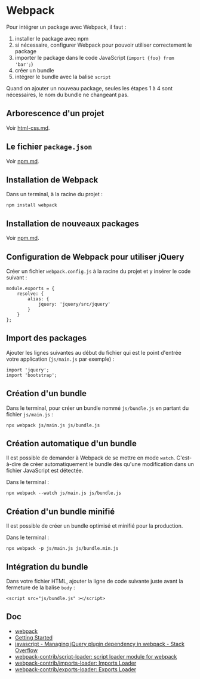 # Webpack

Pour intégrer un package avec Webpack, il faut :

1. installer le package avec npm
2. si nécessaire, configurer Webpack pour pouvoir utiliser correctement le package
3. importer le package dans le code JavaScript (`import {foo} from 'bar';`)
4. créer un bundle
5. intégrer le bundle avec la balise `script`

Quand on ajouter un nouveau package, seules les étapes 1 à 4 sont nécessaires, le nom du bundle ne changeant pas.

## Arborescence d'un projet

Voir [html-css.md](html-css.md).

## Le fichier `package.json`

Voir [npm.md](npm.md).

## Installation de Webpack

Dans un terminal, à la racine du projet :

    npm install webpack

## Installation de nouveaux packages

Voir [npm.md](npm.md).

## Configuration de Webpack pour utiliser jQuery

Créer un fichier `webpack.config.js` à la racine du projet et y insérer le code suivant :

    module.exports = {
        resolve: {
            alias: {
                jquery: 'jquery/src/jquery'
            }
        }
    };

## Import des packages

Ajouter les lignes suivantes au début du fichier qui est le point d'entrée votre application (`js/main.js` par exemple) :

    import 'jquery';
    import 'bootstrap';

## Création d'un bundle

Dans le terminal, pour créer un bundle nommé `js/bundle.js` en partant du fichier `js/main.js` :

    npx webpack js/main.js js/bundle.js

## Création automatique d'un bundle

Il est possible de demander à Webpack de se mettre en mode `watch`.
C'est-à-dire de créer automatiquement le bundle dès qu'une modification dans un fichier JavaScript est détectée.

Dans le terminal :

    npx webpack --watch js/main.js js/bundle.js

## Création d'un bundle minifié

Il est possible de créer un bundle optimisé et minifié pour la production.

Dans le terminal :

    npx webpack -p js/main.js js/bundle.min.js

## Intégration du bundle

Dans votre fichier HTML, ajouter la ligne de code suivante juste avant la fermeture de la balise `body` :

    <script src="js/bundle.js" ></script>

## Doc

- [webpack](https://webpack.js.org/)
- [Getting Started](https://webpack.js.org/guides/getting-started/)
- [javascript - Managing jQuery plugin dependency in webpack - Stack Overflow](https://stackoverflow.com/questions/28969861/managing-jquery-plugin-dependency-in-webpack)
- [webpack-contrib/script-loader: script loader module for webpack](https://github.com/webpack-contrib/script-loader)
- [webpack-contrib/imports-loader: Imports Loader](https://github.com/webpack-contrib/imports-loader)
- [webpack-contrib/exports-loader: Exports Loader](https://github.com/webpack-contrib/exports-loader)
